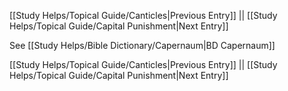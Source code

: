 [[Study Helps/Topical Guide/Canticles|Previous Entry]]  ||  [[Study Helps/Topical Guide/Capital Punishment|Next Entry]]

 See [[Study Helps/Bible Dictionary/Capernaum|BD Capernaum]]

[[Study Helps/Topical Guide/Canticles|Previous Entry]]  ||  [[Study Helps/Topical Guide/Capital Punishment|Next Entry]]
